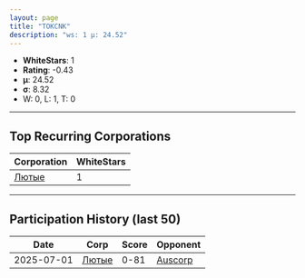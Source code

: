```yaml
---
layout: page
title: "TOKCNK"
description: "ws: 1 μ: 24.52"
---
```

- **WhiteStars**: 1
- **Rating**: -0.43
- **μ**: 24.52  
- **σ**: 8.32
- W: 0, L: 1, T: 0

---

## Top Recurring Corporations

| Corporation | WhiteStars |
| --- | --- |
| [Лютые](https://ws.tsl.rocks/corp/c9ffc70c2dcbfe9eaa3387645d404d9227b173de066bf09e0493d83aa4c9f053/) | 1 |

---

## Participation History (last 50)

| Date | Corp | Score | Opponent |
| --- | --- | --- | --- |
| 2025-07-01 | [Лютые](https://ws.tsl.rocks/corp/c9ffc70c2dcbfe9eaa3387645d404d9227b173de066bf09e0493d83aa4c9f053/) | 0-81 | [Auscorp](https://ws.tsl.rocks/corp/a33256c155b161f595303ef4302912cc63ddfe306cad3f53457cf55508dcad75/) |